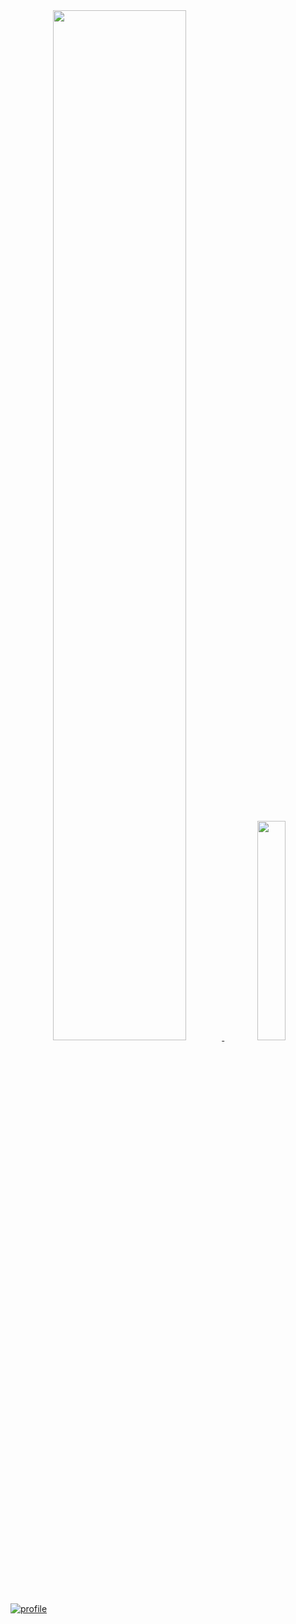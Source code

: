 <div align="center" style="text-align:center">
    <a href="#">
        <img width="65%" src="https://github-readme-streak-stats.herokuapp.com/?user=arnaud111&theme=github_dark_dimmed&background=0000&hide_border=true">
    </a>
    <a href="#">
        <img width="30%" src="https://github-readme-stats.vercel.app/api/top-langs/?username=Elesdes&size_weight=0.5&count_weight=0.5&hide=Jupyter%20Notebook,C&theme=github_dark_dimmed" />
    </a>
</div>

[![profile](https://github-profile-trophy.vercel.app/?username=Elesdes&theme=algolia&column=8)](https://github-profile-trophy.vercel.app/?username=Elesdes&theme=algolia&column=8)
